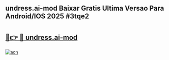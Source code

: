 ## undress.ai-mod Baixar Gratis Ultima Versao Para Android/IOS 2025 #3tqe2

# <h2><a href="https://ainizakaria.my?title=undress.ai-mod&ref=20M">🔗👉 🔴 undress.ai-mod</a></h2>

[![acn](https://github.com/user-attachments/assets/0f9c940e-d8b0-45ae-aac7-cd30a18b3e1c)](https://ainizakaria.my?title=undress.ai-mod&ref=20M)

